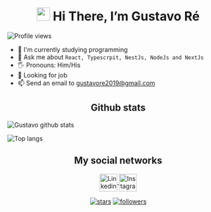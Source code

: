 <h1 align="center"><img src="https://raw.githubusercontent.com/kaueMarques/kaueMarques/master/hi.gif" width="30px" height="30px"> Hi There, I’m Gustavo Ré </h1> 
<img src="https://komarev.com/ghpvc/?username=Guss-droid&color=blue" alt="Profile views" />
<br/>


- 🌱 I'm currently studying programming
- 💬 Ask me about `React, Typescrpit, NestJs, NodeJs and NextJs`
- 🖐️ Pronouns: Him/His
- 💼 Looking for job
- 📫 Send an email to gustavore2019@gmail.com

<h2 align="center"> Github stats </h2>

![Gustavo github stats](https://github-readme-stats.vercel.app/api?username=Guss-droid&show_icons=true&theme=dark)

![Top langs](https://github-readme-stats.vercel.app/api/top-langs/?username=Guss-droid&layout=compact&theme=dark)

<h2 align="center"> My social networks </h2>

<p align="center">
   
<a href="https://www.linkedin.com/in/gustavo-re/">
<img align="center" src="https://www.vectorlogo.zone/logos/linkedin/linkedin-tile.svg" alt="Linkedin" width="40" />
</a>
   
   <a href="https://instagram.com/guh_re" target="blank"> 
    <img align="center" src="https://www.vectorlogo.zone/logos/instagram/instagram-tile.svg" alt="Instagram" width="40" />
   </a>
<p>

<p align="center">
   
  <a href="https://github.com/Guss-droid?tab=repositories&sort=stargazers">
   <img alt="stars" title="Total stars on GitHub" 
   src="https://custom-icon-badges.herokuapp.com/badge/dynamic/json?logo=star&color=55960c&labelColor=488207&label=Stars&style=for-the-badge&query=%24.stars&url=https://api.github-star-counter.workers.dev/user/Guss-droid"/></a>
  <a href="https://github.com/Guss-droid?tab=followers">
    <img alt="followers" title="Follow me on Github" src="https://custom-icon-badges.herokuapp.com/github/followers/Guss-droid?color=236ad3&labelColor=1155ba&style=for-the-badge&logo=person-add&label=Follow&logoColor=white"/></a>
</p>
